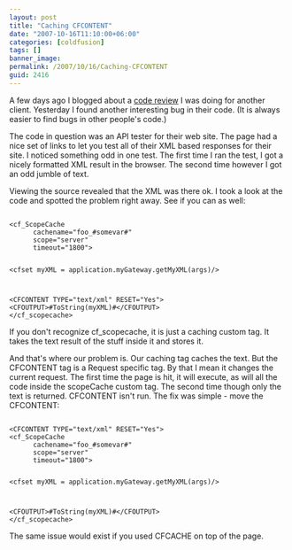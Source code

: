```yaml
---
layout: post
title: "Caching CFCONTENT"
date: "2007-10-16T11:10:00+06:00"
categories: [coldfusion]
tags: []
banner_image: 
permalink: /2007/10/16/Caching-CFCONTENT
guid: 2416
---
```


A few days ago I blogged about a <a href="http://www.raymondcamden.com/index.cfm/2007/10/11/ColdFusion-and-Verity-Tip--Getting-results-found-when-paging">code review</a> I was doing for another client. Yesterday I found another interesting bug in their code. (It is always easier to find bugs in other people's code.)
<!--more-->
The code in question was an API tester for their web site. The page had a nice set of links to let you test all of their XML based responses for their site. I noticed something odd in one test. The first time I ran the test, I got a nicely formatted XML result in the browser. The second time however I got an odd jumble of text.

Viewing the source revealed that the XML was there ok. I took a look at the code and spotted the problem right away. See if you can as well:

<code>
&lt;cf_ScopeCache
      cachename="foo_#somevar#"
      scope="server"
      timeout="1800"&gt;

&lt;cfset myXML = application.myGateway.getMyXML(args)/&gt;

&lt;CFCONTENT TYPE="text/xml" RESET="Yes"&gt;
&lt;CFOUTPUT&gt;#ToString(myXML)#&lt;/CFOUTPUT&gt;
&lt;/cf_scopecache&gt;
</code>

If you don't recognize cf_scopecache, it is just a caching custom tag. It takes the text result of the stuff inside it and stores it.

And that's where our problem is. Our caching tag caches the text. But the CFCONTENT tag is a Request specific tag. By that I mean it changes the current request. The first time the page is hit, it will execute, as will all the code inside the scopeCache custom tag. The second time though only the text is returned. CFCONTENT isn't run. The fix was simple - move the CFCONTENT:

<code>
&lt;CFCONTENT TYPE="text/xml" RESET="Yes"&gt;
&lt;cf_ScopeCache
      cachename="foo_#somevar#"
      scope="server"
      timeout="1800"&gt;

&lt;cfset myXML = application.myGateway.getMyXML(args)/&gt;

&lt;CFOUTPUT&gt;#ToString(myXML)#&lt;/CFOUTPUT&gt;
&lt;/cf_scopecache&gt;
</code>

The same issue would exist if you used CFCACHE on top of the page.